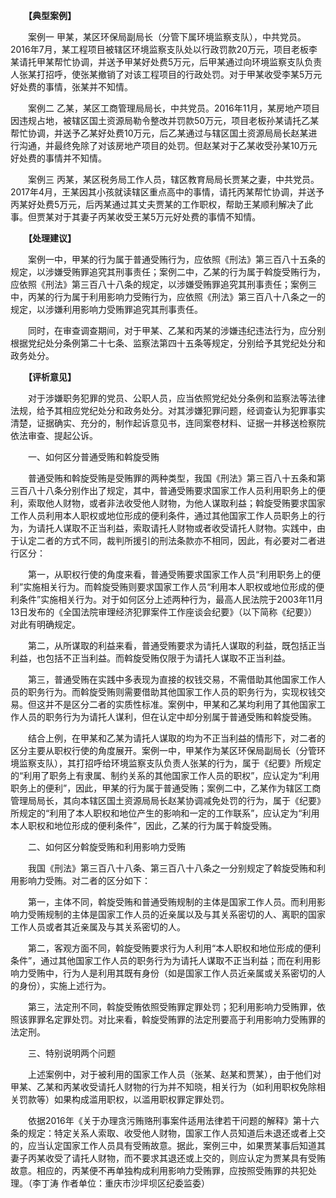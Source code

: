 　　**【典型案例】**

　　案例一 甲某，某区环保局副局长（分管下属环境监察支队），中共党员。2016年7月，某工程项目被辖区环境监察支队处以行政罚款20万元，项目老板李某请托甲某帮忙协调，并送予甲某好处费5万元，后甲某通过向环境监察支队负责人张某打招呼，使张某撤销了对该工程项目的行政处罚。对于甲某收受李某5万元好处费的事情，张某并不知情。

　　案例二 乙某，某区工商管理局局长，中共党员。2016年11月，某房地产项目因违规占地，被辖区国土资源局勒令整改并罚款50万元，项目老板孙某请托乙某帮忙协调，并送予乙某好处费10万元，后乙某通过与辖区国土资源局局长赵某进行沟通，并最终免除了对该房地产项目的处罚。但赵某对于乙某收受孙某10万元好处费的事情并不知情。

　　案例三 丙某，某区税务局工作人员，辖区教育局局长贾某之妻，中共党员。2017年4月，王某因其小孩就读辖区重点高中的事情，请托丙某帮忙协调，并送予丙某好处费5万元，后丙某通过其丈夫贾某的工作职权，帮助王某顺利解决了此事。但贾某对于其妻子丙某收受王某5万元好处费的事情不知情。

　　**【处理建议】**

　　案例一中，甲某的行为属于普通受贿行为，应依照《刑法》第三百八十五条的规定，以涉嫌受贿罪追究其刑事责任；案例二中，乙某的行为属于斡旋受贿行为，应依照《刑法》第三百八十八条的规定，以涉嫌受贿罪追究其刑事责任；案例三中，丙某的行为属于利用影响力受贿行为，应依照《刑法》第三百八十八条之一的规定，以涉嫌利用影响力受贿罪追究其刑事责任。

　　同时，在审查调查期间，对于甲某、乙某和丙某的涉嫌违纪违法行为，应分别根据党纪处分条例第二十七条、监察法第四十五条等规定，分别给予其党纪处分和政务处分。

　　**【评析意见】**

　　对于涉嫌职务犯罪的党员、公职人员，应当依照党纪处分条例和监察法等法律法规，给予其相应党纪处分和政务处分。对其涉嫌犯罪问题，经调查认为犯罪事实清楚，证据确实、充分的，制作起诉意见书，连同案卷材料、证据一并移送检察院依法审查、提起公诉。

　　一、如何区分普通受贿和斡旋受贿

　　普通受贿和斡旋受贿是受贿罪的两种类型，我国《刑法》第三百八十五条和第三百八十八条分别作出了规定，其中，普通受贿要求国家工作人员利用职务上的便利，索取他人财物，或者非法收受他人财物，为他人谋取利益；斡旋受贿要求国家工作人员利用本人职权或地位形成的便利条件，通过其他国家工作人员职务上的行为，为请托人谋取不正当利益，索取请托人财物或者收受请托人财物。实践中，由于认定二者的方式不同，裁判所援引的刑法条款亦不相同，因此，有必要对二者进行区分：

　　第一，从职权行使的角度来看，普通受贿要求国家工作人员“利用职务上的便利”实施相关行为。而斡旋受贿则要求国家工作人员“利用本人职权或地位形成的便利条件”实施相关行为。对于如何区分上述两种行为，最高人民法院于2003年11月13日发布的《全国法院审理经济犯罪案件工作座谈会纪要》（以下简称《纪要》）对此有明确规定。

　　第二，从所谋取的利益来看，普通受贿要求为请托人谋取的利益，既包括正当利益，也包括不正当利益。而斡旋受贿仅限于为请托人谋取不正当利益。

　　第三，普通受贿在实践中多表现为直接的权钱交易，不需借助其他国家工作人员的职务行为。而斡旋受贿则需要借助其他国家工作人员的职务行为，实现权钱交易。但这并不是区分二者的实质性标准。案例中，甲某和乙某均利用了其他国家工作人员的职务行为为请托人谋利，但在认定中却分别属于普通受贿和斡旋受贿。

　　结合上例，在甲某和乙某为请托人谋取的均为不正当利益的情形下，对二者的区分主要从职权行使的角度展开。案例一中，甲某作为某区环保局副局长（分管环境监察支队），其打招呼给环境监察支队负责人张某的行为，属于《纪要》所规定的“利用了职务上有隶属、制约关系的其他国家工作人员的职权”，应认定为“利用职务上的便利”，因此，甲某的行为属于普通受贿；案例二中，乙某作为辖区工商管理局局长，其向本辖区国土资源局局长赵某协调减免处罚的行为，属于《纪要》所规定的“利用了本人职权和地位产生的影响和一定的工作联系”，应认定为“利用本人职权和地位形成的便利条件”，因此，乙某的行为属于斡旋受贿。

　　二、如何区分斡旋受贿和利用影响力受贿

　　我国《刑法》第三百八十八条、第三百八十八条之一分别规定了斡旋受贿和利用影响力受贿。对二者的区分如下：

　　第一，主体不同，斡旋受贿和普通受贿规制的主体是国家工作人员。而利用影响力受贿规制的主体是国家工作人员的近亲属以及与其关系密切的人、离职的国家工作人员或者其近亲属及与其关系密切的人。

　　第二，客观方面不同，斡旋受贿要求行为人利用“本人职权和地位形成的便利条件”，通过其他国家工作人员的职务行为为请托人谋取不正当利益；而在利用影响力受贿中，行为人是利用其既有身份（如是国家工作人员近亲属或关系密切的人的身份），实施上述行为。

　　第三，法定刑不同，斡旋受贿依照受贿罪定罪处罚；犯利用影响力受贿罪，依照该罪罪名定罪处罚。对比来看，斡旋受贿罪的法定刑要高于利用影响力受贿罪的法定刑。

　　三、特别说明两个问题

　　上述案例中，对于被利用的国家工作人员（张某、赵某和贾某），由于他们对甲某、乙某和丙某收受请托人财物的行为并不知晓，相关行为（如利用职权免除相关罚款等）如果构成滥用职权，以滥用职权罪定罪处罚。

　　依据2016年《关于办理贪污贿赂刑事案件适用法律若干问题的解释》第十六条的规定：特定关系人索取、收受他人财物，国家工作人员知道后未退还或者上交的，应当认定国家工作人员具有受贿故意。据此，案例三中，如果贾某事后知道其妻子丙某收受了请托人财物，而不要求其退还或上交的，则应认定为贾某具有受贿故意。相应的，丙某便不再单独构成利用影响力受贿罪，应按照受贿罪的共犯处理。（李丁涛 作者单位：重庆市沙坪坝区纪委监委）
